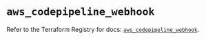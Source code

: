 # `aws_codepipeline_webhook`

Refer to the Terraform Registry for docs: [`aws_codepipeline_webhook`](https://registry.terraform.io/providers/hashicorp/aws/5.82.2/docs/resources/codepipeline_webhook).
